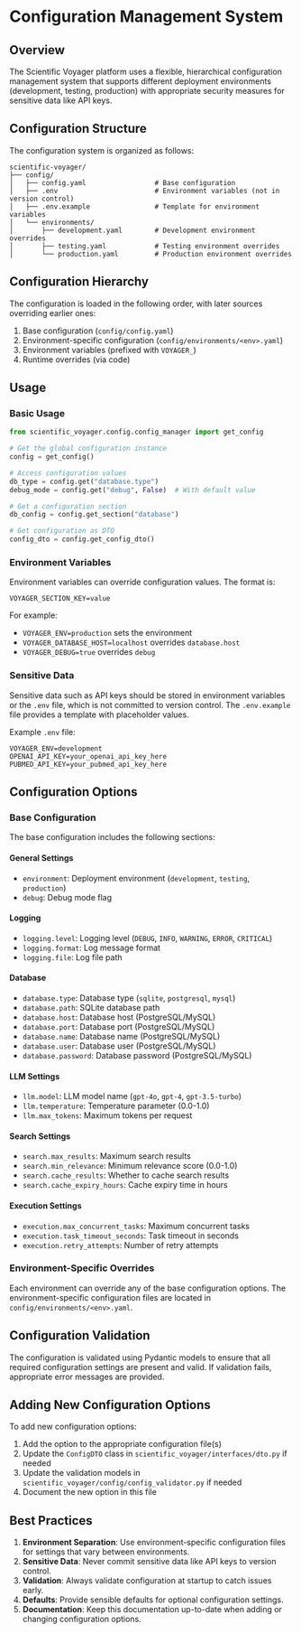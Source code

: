 # Configuration Management System

## Overview

The Scientific Voyager platform uses a flexible, hierarchical configuration management system that supports different deployment environments (development, testing, production) with appropriate security measures for sensitive data like API keys.

## Configuration Structure

The configuration system is organized as follows:

```
scientific-voyager/
├── config/
│   ├── config.yaml                 # Base configuration
│   ├── .env                        # Environment variables (not in version control)
│   ├── .env.example                # Template for environment variables
│   └── environments/
│       ├── development.yaml        # Development environment overrides
│       ├── testing.yaml            # Testing environment overrides
│       └── production.yaml         # Production environment overrides
```

## Configuration Hierarchy

The configuration is loaded in the following order, with later sources overriding earlier ones:

1. Base configuration (`config/config.yaml`)
2. Environment-specific configuration (`config/environments/<env>.yaml`)
3. Environment variables (prefixed with `VOYAGER_`)
4. Runtime overrides (via code)

## Usage

### Basic Usage

```python
from scientific_voyager.config.config_manager import get_config

# Get the global configuration instance
config = get_config()

# Access configuration values
db_type = config.get("database.type")
debug_mode = config.get("debug", False)  # With default value

# Get a configuration section
db_config = config.get_section("database")

# Get configuration as DTO
config_dto = config.get_config_dto()
```

### Environment Variables

Environment variables can override configuration values. The format is:

```
VOYAGER_SECTION_KEY=value
```

For example:
- `VOYAGER_ENV=production` sets the environment
- `VOYAGER_DATABASE_HOST=localhost` overrides `database.host`
- `VOYAGER_DEBUG=true` overrides `debug`

### Sensitive Data

Sensitive data such as API keys should be stored in environment variables or the `.env` file, which is not committed to version control. The `.env.example` file provides a template with placeholder values.

Example `.env` file:
```
VOYAGER_ENV=development
OPENAI_API_KEY=your_openai_api_key_here
PUBMED_API_KEY=your_pubmed_api_key_here
```

## Configuration Options

### Base Configuration

The base configuration includes the following sections:

#### General Settings
- `environment`: Deployment environment (`development`, `testing`, `production`)
- `debug`: Debug mode flag

#### Logging
- `logging.level`: Logging level (`DEBUG`, `INFO`, `WARNING`, `ERROR`, `CRITICAL`)
- `logging.format`: Log message format
- `logging.file`: Log file path

#### Database
- `database.type`: Database type (`sqlite`, `postgresql`, `mysql`)
- `database.path`: SQLite database path
- `database.host`: Database host (PostgreSQL/MySQL)
- `database.port`: Database port (PostgreSQL/MySQL)
- `database.name`: Database name (PostgreSQL/MySQL)
- `database.user`: Database user (PostgreSQL/MySQL)
- `database.password`: Database password (PostgreSQL/MySQL)

#### LLM Settings
- `llm.model`: LLM model name (`gpt-4o`, `gpt-4`, `gpt-3.5-turbo`)
- `llm.temperature`: Temperature parameter (0.0-1.0)
- `llm.max_tokens`: Maximum tokens per request

#### Search Settings
- `search.max_results`: Maximum search results
- `search.min_relevance`: Minimum relevance score (0.0-1.0)
- `search.cache_results`: Whether to cache search results
- `search.cache_expiry_hours`: Cache expiry time in hours

#### Execution Settings
- `execution.max_concurrent_tasks`: Maximum concurrent tasks
- `execution.task_timeout_seconds`: Task timeout in seconds
- `execution.retry_attempts`: Number of retry attempts

### Environment-Specific Overrides

Each environment can override any of the base configuration options. The environment-specific configuration files are located in `config/environments/<env>.yaml`.

## Configuration Validation

The configuration is validated using Pydantic models to ensure that all required configuration settings are present and valid. If validation fails, appropriate error messages are provided.

## Adding New Configuration Options

To add new configuration options:

1. Add the option to the appropriate configuration file(s)
2. Update the `ConfigDTO` class in `scientific_voyager/interfaces/dto.py` if needed
3. Update the validation models in `scientific_voyager/config/config_validator.py` if needed
4. Document the new option in this file

## Best Practices

1. **Environment Separation**: Use environment-specific configuration files for settings that vary between environments.
2. **Sensitive Data**: Never commit sensitive data like API keys to version control.
3. **Validation**: Always validate configuration at startup to catch issues early.
4. **Defaults**: Provide sensible defaults for optional configuration settings.
5. **Documentation**: Keep this documentation up-to-date when adding or changing configuration options.
